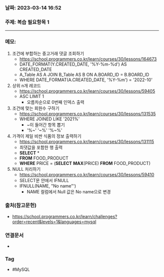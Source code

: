 ### 날짜: 2023-03-14 16:52

### 주제:  복습 필요항목 1
---
### 메모: 
1.  조건에 부합하는 중고거래 댓글 조회하기
	- https://school.programmers.co.kr/learn/courses/30/lessons/164673
	- DATE_FORMAT(Y.CREATED_DATE, '%Y-%m-%d') AS CREATED_DATE
	- A_Table AS A JOIN B_Table AS B ON A.BOARD_ID = B.BOARD_ID
	- WHERE DATE_FORMAT(A.CREATED_DATE, '%Y-%m') = '2022-10'
2.  상위 n개 레코드
	- https://school.programmers.co.kr/learn/courses/30/lessons/59405
	- ASC LIMIT 1
		- 오름차순으로 0번째 인덱스 출력
3.  조건에 맞는 회원수 구하기
	- https://school.programmers.co.kr/learn/courses/30/lessons/131535
	- WHERE JOINED LIKE '2021%'
		- ~이 들어간 항목 뽑기
		- '%~' '~%' '%~%' 
4.  가격이 제일 비싼 식품의 정보 출력하기
	- https://school.programmers.co.kr/learn/courses/30/lessons/131115
	- 최댓값을 포함한 행 출력
	- **SELECT** *
	- **FROM** FOOD_PRODUCT
	- **WHERE** PRICE = (**SELECT** **MAX**(PRICE) **FROM** FOOD_PRODUCT)
1. NULL 처리하기
	- https://school.programmers.co.kr/learn/courses/30/lessons/59410
	- SELECT문 안에서 IFNULL
	- IFNULL(NAME, "No name"') 
		- NAME 컬럼에서 Null 값은 No name으로 변경
### 출처(참고문헌) 
- https://school.programmers.co.kr/learn/challenges?order=recent&levels=1&languages=mysql

### 연결문서 
- 

### Tag
- #MySQL